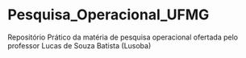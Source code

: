 # Pesquisa_Operacional_UFMG
Repositório Prático da matéria de pesquisa operacional ofertada pelo professor Lucas de Souza Batista (Lusoba) 
